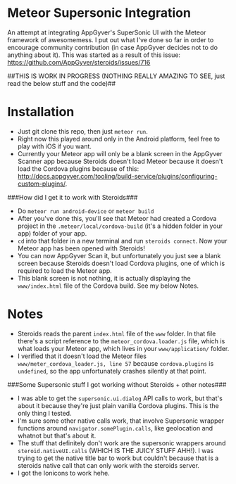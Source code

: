 Meteor Supersonic Integration
=============================

An attempt at integrating AppGyver's SuperSonic UI with the Meteor framework of awesomemess. I put out what I've done so far in order to encourage community contribution (in case AppGyver decides not to do anything about it). This was started as a result of this issue: https://github.com/AppGyver/steroids/issues/716

##THIS IS WORK IN PROGRESS (NOTHING REALLY AMAZING TO SEE, just read the below stuff and the code)##

Installation
============

- Just git clone this repo, then just ```meteor run```.
- Right now this played around only in the Android platform, feel free to play with iOS if you want.
- Currently your Meteor app will only be a blank screen in the AppGyver Scanner app because Steroids doesn't load Meteor because it doesn't load the Cordova plugins because of this: http://docs.appgyver.com/tooling/build-service/plugins/configuring-custom-plugins/.

###How did I get it to work with Steroids###

- Do ```meteor run android-device``` or ```meteor build```
- After you've done this, you'll see that Meteor had created a Cordova project in the ```.meteor/local/cordova-build``` (it's a hidden folder in your app) folder of your app.
- ```cd``` into that folder in a new terminal and run ```steroids connect```. Now your Meteor app has been opened with Steroids!
- You can now AppGyver Scan it, but unfortunately you just see a blank screen because Steroids doesn't load Cordova plugins, one of which is required to load the Meteor app.
- This blank screen is not nothing, it is actually displaying the ```www/index.html``` file of the Cordova build. See my below Notes.

Notes
=====

- Steroids reads the parent ```index.html``` file of the ```www``` folder. In that file there's a script reference to the ```meteor_cordova.loader.js``` file, which is what loads your Meteor app, which lives in your ```www/application/``` folder. 
- I verified that it doesn't load the Meteor files ```www/meter_cordova_loader.js, line 57``` because ```cordova.plugins``` is ```undefined```, so the app unfortunately crashes silently at that point.

###Some Supersonic stuff I got working without Steroids + other notes###

- I was able to get the ```supersonic.ui.dialog``` API calls to work, but that's about it because they're just plain vanilla Cordova plugins. This is the only thing I tested.
- I'm sure some other native calls work, that involve Supersonic wrapper functions around ```navigator.somePlugin.calls```, like geolocation and whatnot but that's about it.
- The stuff that definitely don't work are the supersonic wrappers around ```steroid.nativeUI.calls``` (WHICH IS THE JUICY STUFF AHH!). I was trying to get the native title bar to work but couldn't because that is a steroids native call that can only work with the steroids server.
- I got the Ionicons to work hehe.
